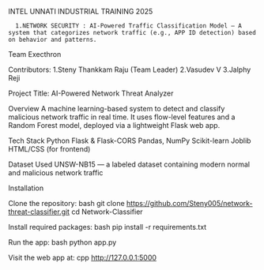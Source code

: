 INTEL UNNATI INDUSTRIAL TRAINING 2025

      1.NETWORK SECURITY : AI-Powered Traffic Classification Model – A system that categorizes network traffic (e.g., APP ID detection) based on behavior and patterns.
      
Team Execthron

Contributors:
  1.Steny Thankkam Raju (Team Leader)
  2.Vasudev V
  3.Jalphy Reji

Project Title:  AI-Powered Network Threat Analyzer
 
Overview
A machine learning-based system to detect and classify malicious network traffic in real time. It uses flow-level features and a Random Forest model, deployed via a lightweight Flask web app.

Tech Stack
Python
Flask & Flask-CORS
Pandas, NumPy
Scikit-learn
Joblib
HTML/CSS (for frontend)

Dataset Used
UNSW-NB15 — a labeled dataset containing modern normal and malicious network traffic

Installation

Clone the repository:
  bash
  git clone  https://github.com/Steny005/network-threat-classifier.git
  cd Network-Classifier

Install required packages:
  bash
  pip install -r requirements.txt

Run the app:
  bash
  python app.py

Visit the web app at:
  cpp
  http://127.0.0.1:5000
